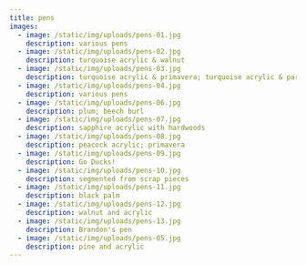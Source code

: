 ```yaml
---
title: pens
images:
  - image: /static/img/uploads/pens-01.jpg
    description: various pens
  - image: /static/img/uploads/pens-02.jpg
    description: turquoise acrylic & walnut
  - image: /static/img/uploads/pens-03.jpg
    description: turquoise acrylic & primavera; turquoise acrylic & partridge wood
  - image: /static/img/uploads/pens-04.jpg
    description: various pens
  - image: /static/img/uploads/pens-06.jpg
    description: plum; beech burl
  - image: /static/img/uploads/pens-07.jpg
    description: sapphire acrylic with hardwoods
  - image: /static/img/uploads/pens-08.jpg
    description: peacock acrylic; primavera
  - image: /static/img/uploads/pens-09.jpg
    description: Go Ducks!
  - image: /static/img/uploads/pens-10.jpg
    description: segmented from scrap pieces
  - image: /static/img/uploads/pens-11.jpg
    description: black palm
  - image: /static/img/uploads/pens-12.jpg
    description: walnut and acrylic
  - image: /static/img/uploads/pens-13.jpg
    description: Brandon's pen
  - image: /static/img/uploads/pens-05.jpg
    description: pine and acrylic
---
```

